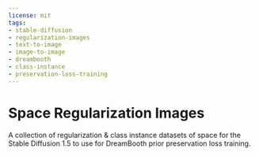 ```yaml
---
license: mit
tags:
- stable-diffusion
- regularization-images
- text-to-image
- image-to-image
- dreambooth
- class-instance
- preservation-loss-training 
---
```


# Space Regularization Images

A collection of regularization & class instance datasets of space for the Stable Diffusion 1.5 to use for DreamBooth prior preservation loss training.